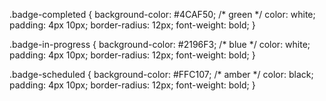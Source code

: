 .badge-completed {
  background-color: #4CAF50; /* green */
  color: white;
  padding: 4px 10px;
  border-radius: 12px;
  font-weight: bold;
}

.badge-in-progress {
  background-color: #2196F3; /* blue */
  color: white;
  padding: 4px 10px;
  border-radius: 12px;
  font-weight: bold;
}

.badge-scheduled {
  background-color: #FFC107; /* amber */
  color: black;
  padding: 4px 10px;
  border-radius: 12px;
  font-weight: bold;
}
